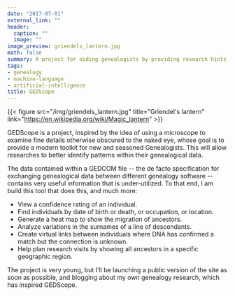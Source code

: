 ```yaml
---
date: "2017-07-01"
external_link: ""
header:
  caption: ""
  image: ""
image_preview: griendels_lantern.jpg
math: false
summary: A project for aiding genealogists by providing research hints, tips and tools by employing pattern matching, machine learning, and artificial intelligence in the analysis of genealogical data contained in a GEDCOM file.
tags:
- genealogy
- machine-language
- artificial-intelligence
title: GEDScope
---
```


{{< figure src="/img/griendels_lantern.jpg" title="Griendel's lantern" link="https://en.wikipedia.org/wiki/Magic_lantern" >}}

GEDScope is a project, inspired by the idea of using a microscope to examine fine details otherwise obscured to the naked eye, whose goal is to provide a modern toolkit for new and seasoned Genealogists. This will allow researches to better identify patterns within their genealogical data.

The data contained within a GEDCOM file -- the de facto specification for exchanging genealogical data between different genealogy software -- contains very useful information that is under-utilized. To that end, I am build this tool that does this, and much more:

- View a confidence rating of an individual.
- Find individuals by date of birth or death, or occupation, or location.
- Generate a heat map to show the migration of ancestors.
- Analyze variations in the surnames of a line of descendants.
- Create virtual links between individuals where DNA has confirmed a match but the connection is unknown.
- Help plan research visits by showing all ancestors in a specific geographic region.

The project is very young, but I'll be launching a public version of the site as soon as possible, and blogging about my own genealogy research, which has inspired GEDScope.
